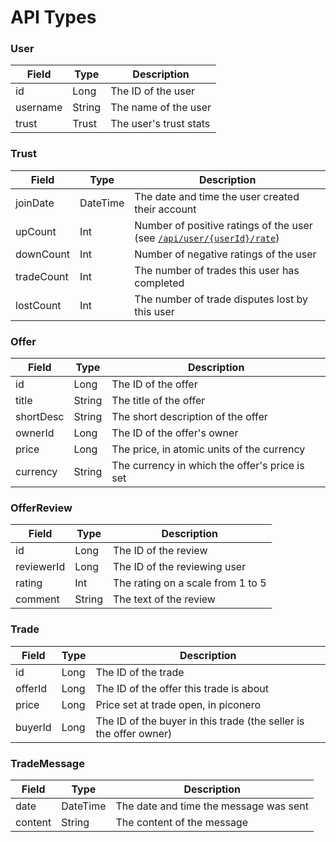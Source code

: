 # API Types

### User
| Field | Type | Description |
| ----- | ---- | ----------- |
| id | Long | The ID of the user |
| username | String | The name of the user |
| trust | Trust | The user's trust stats |

### Trust
| Field | Type | Description |
| ----- | ---- | ----------- |
| joinDate | DateTime | The date and time the user created their account |
| upCount | Int | Number of positive ratings of the user (see [`/api/user/{userId}/rate`](users.md#get-useridrate)) |
| downCount | Int | Number of negative ratings of the user |
| tradeCount | Int | The number of trades this user has completed |
| lostCount | Int | The number of trade disputes lost by this user |

### Offer
| Field | Type | Description |
| ----- | ---- | ----------- |
| id | Long | The ID of the offer |
| title | String | The title of the offer |
| shortDesc | String | The short description of the offer |
| ownerId | Long | The ID of the offer's owner |
| price | Long | The price, in atomic units of the currency |
| currency | String | The currency in which the offer's price is set |

### OfferReview
| Field | Type | Description |
| ----- | ---- | ----------- |
| id | Long | The ID of the review |
| reviewerId | Long | The ID of the reviewing user |
| rating | Int | The rating on a scale from 1 to 5 |
| comment | String | The text of the review |

### Trade
| Field | Type | Description |
| ----- | ---- | ----------- |
| id | Long | The ID of the trade |
| offerId | Long | The ID of the offer this trade is about |
| price | Long | Price set at trade open, in piconero |
| buyerId | Long | The ID of the buyer in this trade (the seller is the offer owner) |

### TradeMessage
| Field | Type | Description |
| ----- | ---- | ----------- |
| date | DateTime | The date and time the message was sent |
| content | String | The content of the message |
